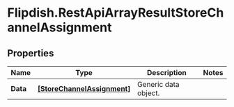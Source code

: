 # Flipdish.RestApiArrayResultStoreChannelAssignment

## Properties
Name | Type | Description | Notes
------------ | ------------- | ------------- | -------------
**Data** | [**[StoreChannelAssignment]**](StoreChannelAssignment.md) | Generic data object. | 


